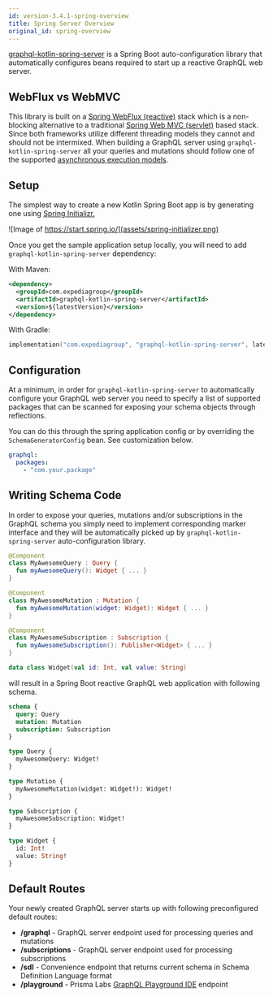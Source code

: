 ```yaml
---
id: version-3.4.1-spring-overview
title: Spring Server Overview
original_id: spring-overview
---
```


[graphql-kotlin-spring-server](https://github.com/ExpediaGroup/graphql-kotlin/tree/master/graphql-kotlin-spring-server)
is a Spring Boot auto-configuration library that automatically configures beans required to start up a reactive GraphQL
web server.

## WebFlux vs WebMVC

This library is built on a [Spring WebFlux (reactive)](https://docs.spring.io/spring/docs/current/spring-framework-reference/web-reactive.html) stack which is a non-blocking alternative to a traditional [Spring Web MVC (servlet)](https://docs.spring.io/spring/docs/current/spring-framework-reference/web.html) based stack.
Since both frameworks utilize different threading models they cannot and should not be intermixed.
When building a GraphQL server using `graphql-kotlin-spring-server` all your queries and mutations should follow one of the supported [asynchronous execution models](../schema-generator/execution/async-models.md).

## Setup

The simplest way to create a new Kotlin Spring Boot app is by generating one using [Spring Initializr.](https://start.spring.io/)

![Image of https://start.spring.io/](assets/spring-initializer.png)

Once you get the sample application setup locally, you will need to add `graphql-kotlin-spring-server` dependency:

With Maven:

```xml
<dependency>
  <groupId>com.expediagroup</groupId>
  <artifactId>graphql-kotlin-spring-server</artifactId>
  <version>${latestVersion}</version>
</dependency>
```

With Gradle:

```kotlin
implementation("com.expediagroup", "graphql-kotlin-spring-server", latestVersion)
```

## Configuration

At a minimum, in order for `graphql-kotlin-spring-server` to automatically configure your GraphQL web server you need to
specify a list of supported packages that can be scanned for exposing your schema objects through reflections.

You can do this through the spring application config or by overriding the `SchemaGeneratorConfig` bean. See customization below.

```yaml
graphql:
  packages:
    - "com.your.package"
```

## Writing Schema Code
In order to expose your queries, mutations and/or subscriptions in the GraphQL schema you simply need to implement
corresponding marker interface and they will be automatically picked up by `graphql-kotlin-spring-server`
auto-configuration library.

```kotlin
@Component
class MyAwesomeQuery : Query {
  fun myAwesomeQuery(): Widget { ... }
}

@Component
class MyAwesomeMutation : Mutation {
  fun myAwesomeMutation(widget: Widget): Widget { ... }
}

@Component
class MyAwesomeSubscription : Subscription {
  fun myAwesomeSubscription(): Publisher<Widget> { ... }
}

data class Widget(val id: Int, val value: String)
```

will result in a Spring Boot reactive GraphQL web application with following schema.

```graphql
schema {
  query: Query
  mutation: Mutation
  subscription: Subscription
}

type Query {
  myAwesomeQuery: Widget!
}

type Mutation {
  myAwesomeMutation(widget: Widget!): Widget!
}

type Subscription {
  myAwesomeSubscription: Widget!
}

type Widget {
  id: Int!
  value: String!
}
```

## Default Routes

Your newly created GraphQL server starts up with following preconfigured default routes:

* **/graphql** - GraphQL server endpoint used for processing queries and mutations
* **/subscriptions** - GraphQL server endpoint used for processing subscriptions
* **/sdl** - Convenience endpoint that returns current schema in Schema Definition Language format
* **/playground** - Prisma Labs [GraphQL Playground IDE](https://github.com/prisma-labs/graphql-playground) endpoint
